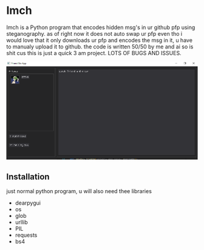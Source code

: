 
# Imch

Imch is a Python program that encodes hidden msg's in ur github pfp using steganography. as of right now it does not auto swap ur pfp even tho i would love that it only downloads ur pfp and encodes the msg in it, u have to manualy upload it to github. the code is written 50/50 by me and ai so is shit cus this is just a quick 3 am project. LOTS OF BUGS AND ISSUES.  

![Example of how the gui looks](examplePics/Screenshot%202025-06-21%20005443.png)

## Installation

just normal python program, u will also need thee libraries
- dearpygui
- os
- glob
- urllib
- PIL 
- requests
- bs4

